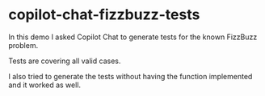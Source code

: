 # copilot-chat-fizzbuzz-tests

In this demo I asked Copilot Chat to generate tests for the known FizzBuzz problem.

Tests are covering all valid cases.

I also tried to generate the tests without having the function implemented and it worked as well.
